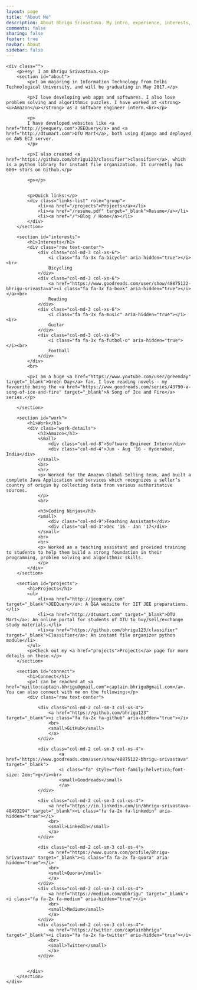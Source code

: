 ```yaml
---
layout: page
title: "About Me"
description: About Bhrigu Srivastava. My intro, experience, interests, work and contact.
comments: false
sharing: false
footer: true
navbar: About
sidebar: false
---
```


<script src="https://use.fontawesome.com/fc562a49dd.js"></script>

<div class="article">
	<style type="text/css">
		.work-details {
		  padding: 10px;
		}
		.work-details div {
		  padding: 0;
		}
		#work h3 {
		  margin: 0;
		  font-weight: 600;
		  color: #888;
		}
	</style>

	<div class="">
		<p>Hey! I am Bhrigu Srivastava.</p>
		<section id="about">
			<p>I am majoring in Information Technology from Delhi Technological University, and will be graduating in May 2017.</p>

			<p>I love developing web apps and softwares. I also love problem solving and algorithmic puzzles. I have worked at <strong><u>Amazon</u></strong> as a software engineer intern.<br></p>

			<p>
			I have developed websites like <a href="http://jeequery.com">JEEQuery</a> and <a href="http://dtumart.com">DTU Mart</a>, both using django and deployed on AWS EC2 server.
			</p>

			<p>I also created <a href="https://github.com/bhrigu123/classifier">classifier</a>, which is a python library for instant file organization. It currently has 600+ stars on Github.</p>

			<p></p>

			
			<p>Quick links:</p>
			<div class="links-list" role="group">
		  		<li><a href="/projects">Projects</a></li>
		  		<li><a href="/resume.pdf" target="_blank">Resume</a></li>
		  		<li><a href="/">Blog / Home</a></li>
			</div>
		</section>

		<section id="interests">
			<h1>Interests</h1>
			<div class="row text-center">
				<div class="col-md-3 col-xs-6">
					<i class="fa fa-3x fa-bicycle" aria-hidden="true"></i><br>
					Bicycling
				</div>
				<div class="col-md-3 col-xs-6">
					<a href="https://www.goodreads.com/user/show/48875122-bhrigu-srivastava"><i class="fa fa-3x fa-book" aria-hidden="true"></i></a><br>
					Reading
				</div>
				<div class="col-md-3 col-xs-6">
					<i class="fa fa-3x fa-music" aria-hidden="true"></i><br>
					Guitar
				</div>
				<div class="col-md-3 col-xs-6">
					<i class="fa fa-3x fa-futbol-o" aria-hidden="true"></i><br>
					Football
				</div>
			</div>
			<br>

			<p>I am a huge <a href="https://www.youtube.com/user/greenday" target="_blank">Green Day</a> fan. I love reading novels - my favourite being the <a href="https://www.goodreads.com/series/43790-a-song-of-ice-and-fire" target="_blank">A Song of Ice and Fire</a> series.</p>
			
		</section>

		<section id="work">
			<h1>Work</h1>
			<div class="work-details">
				<h3>Amazon</h3>
				<small>
					<div class="col-md-8">Software Engineer Intern</div>
					<div class="col-md-4">Jun - Aug '16 - Hyderabad, India</div>
				</small>
				<br>
				<hr>
				<p> Worked for the Amazon Global Selling team, and built a complete Java Application and services which recognizes a seller’s country of origin by collecting data from various authoritative sources.
				</p>
				<br>

				<h3>Coding Ninjas</h3>
				<small>
					<div class="col-md-9">Teaching Assistant</div>
					<div class="col-md-3">Dec '16 - Jan '17</div>
				</small>
				<br>
				<hr>
				<p> Worked as a teaching assistant and provided training to students to help them build a strong foundation in their programming, problem solving and algorithmic skills.
				</p>
			</div>
		</section>

		<section id="projects"> 
			<h1>Projects</h1>
			<ul>
				<li><a href="http://jeequery.com" target="_blank">JEEQuery</a>: A Q&A website for IIT JEE preparations.</li>
				<li><a href="http://dtumart.com" target="_blank">DTU Mart</a>: An online portal for students of DTU to buy/sell/exchange study materials.</li>
				<li><a href="https://github.com/bhrigu123/classifier" target="_blank">Classifier</a>: An instant file organizer python module</li>
			</ul>
			<p>Check out my <a href="projects">Projects</a> page for more details on these.</p>
		</section>

		<section id="connect">
			<h1>Connect</h1>
			<p>I can be reached at <a href="mailto:captain.bhrigu@gmail.com">captain.bhrigu@gmail.com</a>. You can also connect with me on the following:</p>
			<div class="row text-center">
				
				<div class="col-md-2 col-sm-3 col-xs-4">
					<a href="https://github.com/bhrigu123" target="_blank"><i class="fa fa-2x fa-github" aria-hidden="true"></i>
					<br>
					<small>GitHub</small>
					</a>
				</div>

				<div class="col-md-2 col-sm-3 col-xs-4">
						<a href="https://www.goodreads.com/user/show/48875122-bhrigu-srivastava" target="_blank">
    					<i class="fa" style="font-family:helvetica;font-size: 2em;">g</i><br>
    					<small>Goodreads</small>
    					</a>
				</div>

				<div class="col-md-2 col-sm-3 col-xs-4">
					<a href="https://in.linkedin.com/in/bhrigu-srivastava-48493294" target="_blank"><i class="fa fa-2x fa-linkedin" aria-hidden="true"></i>
					<br>
					<small>LinkedIn</small>
					</a>
				</div>

				<div class="col-md-2 col-sm-3 col-xs-4">
					<a href="https://www.quora.com/profile/Bhrigu-Srivastava" target="_blank"><i class="fa fa-2x fa-quora" aria-hidden="true"></i>
					<br>
					<small>Quora</small>
					</a>
				</div>
				<div class="col-md-2 col-sm-3 col-xs-4">
					<a href="https://medium.com/@bhrigu" target="_blank"><i class="fa fa-2x fa-medium" aria-hidden="true"></i>
					<br>
					<small>Medium</small>
					</a>
				</div>
				<div class="col-md-2 col-sm-3 col-xs-4">
					<a href="https://twitter.com/captainbhrigu" target="_blank"><i class="fa fa-2x fa-twitter" aria-hidden="true"></i>
					<br>
					<small>Twitter</small>
					</a>
				</div>


			</div>
		</section>
	</div>
</div>